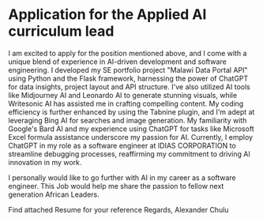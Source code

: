 # Application for the Applied AI curriculum lead
I am excited to apply for the position mentioned above, and I come with a unique blend of experience in AI-driven development and software engineering. I developed my SE portfolio project "Malawi Data Portal API" using Python and the Flask framework, harnessing the power of ChatGPT for data insights, project layout and API structure. I've also utilized AI tools like Midjourney AI and Leonardo AI to generate stunning visuals, while Writesonic AI has assisted me in crafting compelling content. My coding efficiency is further enhanced by using the Tabnine plugin, and I'm adept at leveraging Bing AI for searches and image generation. My familiarity with Google's Bard AI and my experience using ChatGPT for tasks like Microsoft Excel formula assistance underscore my passion for AI. Currently, I employ ChatGPT in my role as a software engineer at IDIAS CORPORATION to streamline debugging processes, reaffirming my commitment to driving AI innovation in my work.

I personally would like to go further with AI in my career as a software engineer.
This Job would help me share the passion to fellow next generation African Leaders.

Find attached Resume for your reference
Regards,
Alexander Chulu
